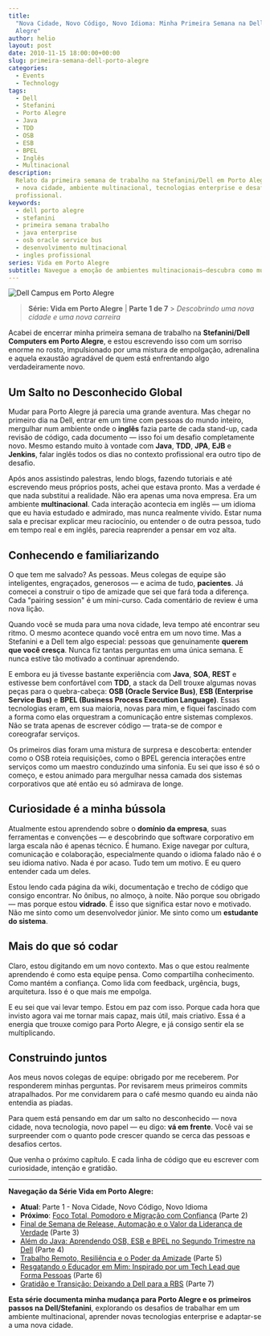 ```yaml
---
title:
  "Nova Cidade, Novo Código, Novo Idioma: Minha Primeira Semana na Dell em Porto
  Alegre"
author: helio
layout: post
date: 2010-11-15 18:00:00+00:00
slug: primeira-semana-dell-porto-alegre
categories:
  - Events
  - Technology
tags:
  - Dell
  - Stefanini
  - Porto Alegre
  - Java
  - TDD
  - OSB
  - ESB
  - BPEL
  - Inglês
  - Multinacional
description:
  Relato da primeira semana de trabalho na Stefanini/Dell em Porto Alegre
  - nova cidade, ambiente multinacional, tecnologias enterprise e desafios do inglês
  profissional.
keywords:
  - dell porto alegre
  - stefanini
  - primeira semana trabalho
  - java enterprise
  - osb oracle service bus
  - desenvolvimento multinacional
  - ingles profissional
series: Vida em Porto Alegre
subtitle: Navegue a emoção de ambientes multinacionais—descubra como mudar de cidade, aprender tecnologias empresariais como OSB/ESB/BPEL e trabalhar em inglês diariamente cria crescimento profissional exponencial
---
```


![Dell Campus em Porto Alegre](/uploads/2010/11/dell_5084527975_o.jpg)

> **Série: Vida em Porto Alegre** | **Parte 1 de 7** > _Descobrindo uma nova cidade e uma nova carreira_

Acabei de encerrar minha primeira semana de trabalho na **Stefanini/Dell Computers em Porto Alegre**, e estou escrevendo isso com um sorriso enorme no rosto, impulsionado por uma mistura de empolgação, adrenalina e aquela exaustão agradável de quem está enfrentando algo verdadeiramente novo.

## Um Salto no Desconhecido Global

Mudar para Porto Alegre já parecia uma grande aventura. Mas chegar no primeiro dia na Dell, entrar em um time com pessoas do mundo inteiro, mergulhar num ambiente onde o **inglês** fazia parte de cada stand-up, cada revisão de código, cada documento — isso foi um desafio completamente novo. Mesmo estando muito à vontade com **Java**, **TDD**, **JPA**, **EJB** e **Jenkins**, falar inglês todos os dias no contexto profissional era outro tipo de desafio.

Após anos assistindo palestras, lendo blogs, fazendo tutoriais e até escrevendo meus próprios posts, achei que estava pronto. Mas a verdade é que nada substitui a realidade. Não era apenas uma nova empresa. Era um ambiente **multinacional**. Cada interação acontecia em inglês — um idioma que eu havia estudado e admirado, mas nunca realmente vivido. Estar numa sala e precisar explicar meu raciocínio, ou entender o de outra pessoa, tudo em tempo real e em inglês, parecia reaprender a pensar em voz alta.

## Conhecendo e familiarizando

O que tem me salvado? As pessoas. Meus colegas de equipe são inteligentes, engraçados, generosos — e acima de tudo, **pacientes**. Já comecei a construir o tipo de amizade que sei que fará toda a diferença. Cada "pairing session" é um mini-curso. Cada comentário de review é uma nova lição.

Quando você se muda para uma nova cidade, leva tempo até encontrar seu ritmo. O mesmo acontece quando você entra em um novo time. Mas a Stefanini e a Dell tem algo especial: pessoas que genuinamente **querem que você cresça**. Nunca fiz tantas perguntas em uma única semana. E nunca estive tão motivado a continuar aprendendo.

E embora eu já tivesse bastante experiência com **Java**, **SOA**, **REST** e estivesse bem confortável com **TDD**, a stack da Dell trouxe algumas novas peças para o quebra-cabeça: **OSB (Oracle Service Bus)**, **ESB (Enterprise Service Bus)** e **BPEL (Business Process Execution Language)**. Essas tecnologias eram, em sua maioria, novas para mim, e fiquei fascinado com a forma como elas orquestram a comunicação entre sistemas complexos. Não se trata apenas de escrever código — trata-se de compor e coreografar serviços.

Os primeiros dias foram uma mistura de surpresa e descoberta: entender como o OSB roteia requisições, como o BPEL gerencia interações entre serviços como um maestro conduzindo uma sinfonia. Eu sei que isso é só o começo, e estou animado para mergulhar nessa camada dos sistemas corporativos que até então eu só admirava de longe.

## Curiosidade é a minha bússola

Atualmente estou aprendendo sobre o **domínio da empresa**, suas ferramentas e convenções — e descobrindo que software corporativo em larga escala não é apenas técnico. É humano. Exige navegar por cultura, comunicação e colaboração, especialmente quando o idioma falado não é o seu idioma nativo. Nada é por acaso. Tudo tem um motivo. E eu quero entender cada um deles.

Estou lendo cada página da wiki, documentação e trecho de código que consigo encontrar. No ônibus, no almoço, à noite. Não porque sou obrigado — mas porque estou **vidrado**. É isso que significa estar novo e motivado. Não me sinto como um desenvolvedor júnior. Me sinto como um **estudante do sistema**.

## Mais do que só codar

Claro, estou digitando em um novo contexto. Mas o que estou realmente aprendendo é como esta equipe pensa. Como compartilha conhecimento. Como mantém a confiança. Como lida com feedback, urgência, bugs, arquitetura. Isso é o que mais me empolga.

E eu sei que vai levar tempo. Estou em paz com isso. Porque cada hora que invisto agora vai me tornar mais capaz, mais útil, mais criativo. Essa é a energia que trouxe comigo para Porto Alegre, e já consigo sentir ela se multiplicando.

## Construindo juntos

Aos meus novos colegas de equipe: obrigado por me receberem. Por responderem minhas perguntas. Por revisarem meus primeiros commits atrapalhados. Por me convidarem para o café mesmo quando eu ainda não entendia as piadas.

Para quem está pensando em dar um salto no desconhecido — nova cidade, nova tecnologia, novo papel — eu digo: **vá em frente**. Você vai se surpreender com o quanto pode crescer quando se cerca das pessoas e desafios certos.

Que venha o próximo capítulo. E cada linha de código que eu escrever com curiosidade, intenção e gratidão.

---

**Navegação da Série Vida em Porto Alegre:**

- **Atual**: Parte 1 - Nova Cidade, Novo Código, Novo Idioma
- **Próximo**: [Foco Total, Pomodoro e Migração com Confiança](../2010-12-16-migracao-foco-pomodoro-dell/) (Parte 2)
- [Final de Semana de Release, Automação e o Valor da Liderança de Verdade](../2011-01-30-final-de-semana-de-release-dell/) (Parte 3)
- [Além do Java: Aprendendo OSB, ESB e BPEL no Segundo Trimestre na Dell](../2011-04-25-aprendizado-osb-esb-bpel-dell/) (Parte 4)
- [Trabalho Remoto, Resiliência e o Poder da Amizade](../2011-10-15-trabalho-remoto-resiliencia-e-amizade/) (Parte 5)
- [Resgatando o Educador em Mim: Inspirado por um Tech Lead que Forma Pessoas](../2011-12-20-resgatando-o-educador-em-mim/) (Parte 6)
- [Gratidão e Transição: Deixando a Dell para a RBS](../2012-04-01-transicao-dell-para-rbs/) (Parte 7)

**Esta série documenta minha mudança para Porto Alegre e os primeiros passos na Dell/Stefanini**, explorando os desafios de trabalhar em um ambiente multinacional, aprender novas tecnologias enterprise e adaptar-se a uma nova cidade.
